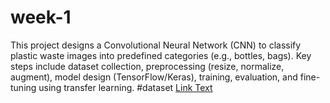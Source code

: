 # week-1
This project designs a Convolutional Neural Network (CNN) to classify plastic waste images into predefined categories (e.g., bottles, bags). Key steps include dataset collection, preprocessing (resize, normalize, augment), model design (TensorFlow/Keras), training, evaluation, and fine-tuning using transfer learning. 
#dataset
[Link Text](https://www.kaggle.com/datasets/techsash/waste-classification-data/data)
